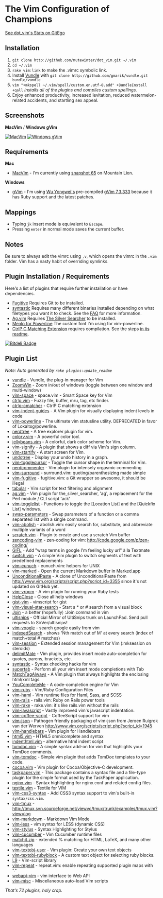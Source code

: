 # The Vim Configuration of Champions

[See dot_vim's Stats on GitEgo](http://gitego.com/mutewinter/dot_vim)

## Installation

1. `git clone http://github.com/mutewinter/dot_vim.git ~/.vim`
2. `cd ~/.vim`
3. `rake vim:link` to make the .vimrc symbolic link.
4. Install [Vundle](https://github.com/gmarik/vundle) with `git clone
   http://github.com/gmarik/vundle.git bundle/vundle`
5. `vim "+mkspell ~/.vim/spell/custom.en.utf-8.add" +BundleInstall +qall`
_installs all of the plugins and compiles custom spellings._
6. Enjoy enhanced productivity, increased levitation, reduced
watermelon-related accidents, and startling sex appeal.

## Screenshots

**MacVim** / **Windows gVim**

[![MacVim](https://github.com/mutewinter/dot_vim/raw/master/screenshots/MacVim1_small.png)](https://github.com/mutewinter/dot_vim/raw/master/screenshots/MacVim1.png) [![Windows gVim](https://github.com/mutewinter/dot_vim/raw/master/screenshots/Windows1_small.png)](https://github.com/mutewinter/dot_vim/raw/master/screenshots/Windows1.png)

## Requirements

**Mac**

* [MacVim](https://github.com/b4winckler/macvim) - I'm currently using
[snapshot 65](https://github.com/b4winckler/macvim/downloads) on Mountain Lion.

**Windows**

* [gVim](http://www.vim.org/download.php#pc) - I'm using [Wu
Yongwei's](http://wyw.dcweb.cn) pre-compiled [gVim
7.3.333](http://wyw.dcweb.cn/download.asp?path=vim&file=gvim73.zip) because it
has Ruby support and the latest patches.

## Mappings

* Typing `jk` insert mode is equivalent to `Escape`.
* Pressing `enter` in normal mode saves the current buffer.

## Notes

Be sure to always edit the vimrc using `,v`, which opens the vimrc in the
`.vim` folder. Vim has a nasty habit of overriding symlinks.

## Plugin Installation / Requirements

Here's a list of plugins that require further installation or have
dependencies.

 * [Fugitive](https://github.com/tpope/vim-fugitive) Requires Git to be
 installed.
 * [syntastic](https://github.com/scrooloose/syntastic) Requires many different
 binaries installed depending on what filetypes you want it to check. See the
 [FAQ](https://github.com/scrooloose/syntastic#faq) for more information.
 * [Ag.vim](https://github.com/rking/ag.vim) Requires
 [The Silver Searcher](https://github.com/ggreer/the_silver_searcher) to be
 installed.
 * [Menlo for Powerline](https://gist.github.com/1627888) The custom font I'm
 using for vim-powerline.
 * [CtrlP C Matching Extension](https://github.com/JazzCore/ctrlp-cmatcher)
 requires compilation. See the steps [in its
 readme](https://github.com/JazzCore/ctrlp-cmatcher).

[![Bitdeli Badge](https://d2weczhvl823v0.cloudfront.net/mutewinter/dot_vim/trend.png)](https://bitdeli.com/free "Bitdeli Badge")

## Plugin List

_Note: Auto generated by `rake plugins:update_readme`_


 * [vundle](https://github.com/gmarik/vundle) - Vundle, the plug-in manager for Vim
 * [ZoomWin](https://github.com/vim-scripts/ZoomWin) - Zoom in/out  of windows (toggle between one window and multi-window)
 * [vim-space](https://github.com/christoomey/vim-space) - space.vim - Smart Space key for Vim
 * [ctrlp.vim](https://github.com/kien/ctrlp.vim) - Fuzzy file, buffer, mru, tag, etc finder.
 * [ctrlp-cmatcher](https://github.com/JazzCore/ctrlp-cmatcher) - CtrlP C matching extension
 * [vim-indent-guides](https://github.com/nathanaelkane/vim-indent-guides) - A Vim plugin for visually displaying indent levels in code
 * [vim-powerline](https://github.com/Lokaltog/vim-powerline) - The ultimate vim statusline utility. DEPRECATED in favor of Lokaltog/powerline.
 * [nerdtree](https://github.com/scrooloose/nerdtree) - A tree explorer plugin for vim.
 * [colorv.vim](https://github.com/Rykka/colorv.vim) - A powerful color tool.
 * [jellybeans.vim](https://github.com/nanotech/jellybeans.vim) - A colorful, dark color scheme for Vim.
 * [vim-signify](https://github.com/mhinz/vim-signify) - A plugin that shows a diff via Vim's sign column.
 * [vim-startify](https://github.com/mhinz/vim-startify) - A start screen for Vim.
 * [undotree](https://github.com/mbbill/undotree) - Display your undo history in a graph.
 * [vim-togglecursor](https://github.com/jszakmeister/vim-togglecursor) - Toggle the cursor shape in the terminal for Vim.
 * [nerdcommenter](https://github.com/scrooloose/nerdcommenter) - Vim plugin for intensely orgasmic commenting
 * [vim-surround](https://github.com/tpope/vim-surround) - surround.vim: quoting/parenthesizing made simple
 * [vim-fugitive](https://github.com/tpope/vim-fugitive) - fugitive.vim: a Git wrapper so awesome, it should be illegal
 * [tabular](https://github.com/godlygeek/tabular) - Vim script for text filtering and alignment
 * [ag.vim](https://github.com/rking/ag.vim) - Vim plugin for the_silver_searcher, 'ag', a replacement for the Perl module / CLI script 'ack'
 * [vim-togglelist](https://github.com/milkypostman/vim-togglelist) - Functions to toggle the [Location List] and the [Quickfix List] windows.
 * [swap-parameters](https://github.com/mutewinter/swap-parameters) - Swap parameters of a function or a comma separated list with a single command.
 * [vim-abolish](https://github.com/tpope/vim-abolish) - abolish.vim: easily search for, substitute, and abbreviate multiple variants of a word
 * [scratch.vim](https://github.com/vim-scripts/scratch.vim) - Plugin to create and use a scratch Vim buffer
 * [zencoding-vim](https://github.com/mattn/zencoding-vim) - zen-coding for vim: http://code.google.com/p/zen-coding/
 * [GIFL](https://github.com/mutewinter/GIFL) - Add "wrap terms in google I'm feeling lucky url" à la Textmate
 * [switch.vim](https://github.com/AndrewRadev/switch.vim) - A simple Vim plugin to switch segments of text with predefined replacements
 * [vim-eunuch](https://github.com/tpope/vim-eunuch) - eunuch.vim: helpers for UNIX
 * [vim-marked](https://github.com/itspriddle/vim-marked) - Open the current Markdown buffer in Marked.app
 * [UnconditionalPaste](https://github.com/mutewinter/UnconditionalPaste) - A clone of UnconditionalPaste from http://www.vim.org/scripts/script.php?script_id=3355 since it's not updated on GitHub yet.
 * [vim-vroom](https://github.com/skalnik/vim-vroom) - A vim plugin for running your Ruby tests
 * [HelpClose](https://github.com/vim-scripts/HelpClose) - Close all help windows
 * [gist-vim](https://github.com/mattn/gist-vim) - vimscript for gist
 * [vim-visual-star-search](https://github.com/nelstrom/vim-visual-star-search) - Start a * or # search from a visual block
 * [Join](https://github.com/sk1418/Join) - a better (hopefully) :Join command in vim
 * [ultisnips](https://github.com/SirVer/ultisnips) - Official Mirror of UltiSnips trunk on LaunchPad. Send pull requests to SirVer/ultisnips!
 * [vim-voogle](https://github.com/g3orge/vim-voogle) - search google easily from vim
 * [IndexedSearch](https://github.com/vim-scripts/IndexedSearch) - shows  'Nth match out of M'  at every search (index of match+total # matches)
 * [vim-session](https://github.com/xolox/vim-session) - Extended session management for Vim (:mksession on steroids)
 * [delimitMate](https://github.com/Raimondi/delimitMate) - Vim plugin, provides insert mode auto-completion for quotes, parens, brackets, etc.
 * [syntastic](https://github.com/scrooloose/syntastic) - Syntax checking hacks for vim
 * [supertab](https://github.com/ervandew/supertab) - Perform all your vim insert mode completions with Tab
 * [MatchTagAlways](https://github.com/Valloric/MatchTagAlways) - A Vim plugin that always highlights the enclosing html/xml tags
 * [YouCompleteMe](https://github.com/Valloric/YouCompleteMe) - A code-completion engine for Vim
 * [vim-ruby](https://github.com/vim-ruby/vim-ruby) - Vim/Ruby Configuration Files
 * [vim-haml](https://github.com/tpope/vim-haml) - Vim runtime files for Haml, Sass, and SCSS
 * [vim-rails](https://github.com/tpope/vim-rails) - rails.vim: Ruby on Rails power tools
 * [vim-rake](https://github.com/tpope/vim-rake) - rake.vim: it's like rails.vim without the rails
 * [vim-javascript](https://github.com/pangloss/vim-javascript) - Vastly improved vim's javascript indentation.
 * [vim-coffee-script](https://github.com/kchmck/vim-coffee-script) - CoffeeScript support for vim
 * [vim-json](https://github.com/leshill/vim-json) - Pathogen friendly packaging of vim-json from Jeroen Ruigrok van der Werven http://www.vim.org/scripts/script.php?script_id=1945
 * [vim-handlebars](https://github.com/nono/vim-handlebars) - Vim plugin for Handlebars
 * [html5.vim](https://github.com/othree/html5.vim) - HTML5 omnicomplete and syntax
 * [indenthtml.vim](https://github.com/vim-scripts/indenthtml.vim) - alternative html indent script
 * [tomdoc.vim](https://github.com/mutewinter/tomdoc.vim) - A simple syntax add-on for vim that highlights your TomDoc comments.
 * [vim-tomdoc](https://github.com/jc00ke/vim-tomdoc) - Simple vim plugin that adds TomDoc templates to your code.
 * [cocoa.vim](https://github.com/msanders/cocoa.vim) - Vim plugin for Cocoa/Objective-C development.
 * [taskpaper.vim](https://github.com/mutewinter/taskpaper.vim) - This package contains a syntax file and a file-type plugin for the simple format used by the TaskPaper application.
 * [nginx.vim](https://github.com/mutewinter/nginx.vim) - Syntax highlighting for nginx.conf and related config files.
 * [textile.vim](https://github.com/timcharper/textile.vim) - Textile for VIM
 * [vim-css3-syntax](https://github.com/mutewinter/vim-css3-syntax) - Add CSS3 syntax support to vim's built-in `syntax/css.vim`.
 * [vim-tmux](https://github.com/mutewinter/vim-tmux) - http://tmux.svn.sourceforge.net/viewvc/tmux/trunk/examples/tmux.vim?view=log
 * [vim-markdown](https://github.com/plasticboy/vim-markdown) - Markdown Vim Mode
 * [vim-less](https://github.com/groenewege/vim-less) - vim syntax for LESS (dynamic CSS)
 * [vim-stylus](https://github.com/wavded/vim-stylus) - Syntax Highlighting for Stylus
 * [vim-cucumber](https://github.com/tpope/vim-cucumber) - Vim Cucumber runtime files
 * [matchit.zip](https://github.com/vim-scripts/matchit.zip) - extended % matching for HTML, LaTeX, and many other languages
 * [vim-textobj-user](https://github.com/kana/vim-textobj-user) - Vim plugin: Create your own text objects
 * [vim-textobj-rubyblock](https://github.com/nelstrom/vim-textobj-rubyblock) - A custom text object for selecting ruby blocks.
 * [L9](https://github.com/vim-scripts/L9) - Vim-script library
 * [vim-repeat](https://github.com/tpope/vim-repeat) - repeat.vim: enable repeating supported plugin maps with "."
 * [webapi-vim](https://github.com/mattn/webapi-vim) - vim interface to Web API
 * [vim-misc](https://github.com/xolox/vim-misc) - Miscellaneous auto-load Vim scripts

_That's 72 plugins, holy crap._